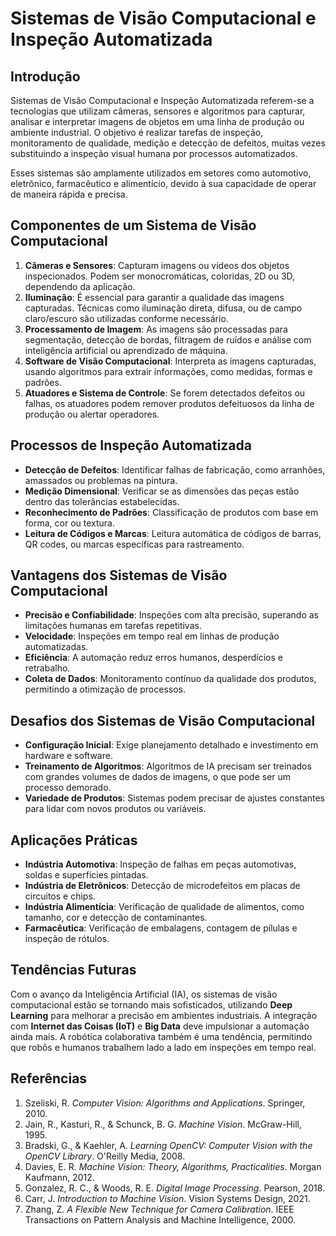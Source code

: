 # Sistemas de Visão Computacional e Inspeção Automatizada

## Introdução

Sistemas de Visão Computacional e Inspeção Automatizada referem-se a tecnologias que utilizam câmeras, sensores e algoritmos para capturar, analisar e interpretar imagens de objetos em uma linha de produção ou ambiente industrial. O objetivo é realizar tarefas de inspeção, monitoramento de qualidade, medição e detecção de defeitos, muitas vezes substituindo a inspeção visual humana por processos automatizados.

Esses sistemas são amplamente utilizados em setores como automotivo, eletrônico, farmacêutico e alimentício, devido à sua capacidade de operar de maneira rápida e precisa.

## Componentes de um Sistema de Visão Computacional

1. **Câmeras e Sensores**: Capturam imagens ou vídeos dos objetos inspecionados. Podem ser monocromáticas, coloridas, 2D ou 3D, dependendo da aplicação.
2. **Iluminação**: É essencial para garantir a qualidade das imagens capturadas. Técnicas como iluminação direta, difusa, ou de campo claro/escuro são utilizadas conforme necessário.
3. **Processamento de Imagem**: As imagens são processadas para segmentação, detecção de bordas, filtragem de ruídos e análise com inteligência artificial ou aprendizado de máquina.
4. **Software de Visão Computacional**: Interpreta as imagens capturadas, usando algoritmos para extrair informações, como medidas, formas e padrões.
5. **Atuadores e Sistema de Controle**: Se forem detectados defeitos ou falhas, os atuadores podem remover produtos defeituosos da linha de produção ou alertar operadores.

## Processos de Inspeção Automatizada

- **Detecção de Defeitos**: Identificar falhas de fabricação, como arranhões, amassados ou problemas na pintura.
- **Medição Dimensional**: Verificar se as dimensões das peças estão dentro das tolerâncias estabelecidas.
- **Reconhecimento de Padrões**: Classificação de produtos com base em forma, cor ou textura.
- **Leitura de Códigos e Marcas**: Leitura automática de códigos de barras, QR codes, ou marcas específicas para rastreamento.

## Vantagens dos Sistemas de Visão Computacional

- **Precisão e Confiabilidade**: Inspeções com alta precisão, superando as limitações humanas em tarefas repetitivas.
- **Velocidade**: Inspeções em tempo real em linhas de produção automatizadas.
- **Eficiência**: A automação reduz erros humanos, desperdícios e retrabalho.
- **Coleta de Dados**: Monitoramento contínuo da qualidade dos produtos, permitindo a otimização de processos.

## Desafios dos Sistemas de Visão Computacional

- **Configuração Inicial**: Exige planejamento detalhado e investimento em hardware e software.
- **Treinamento de Algoritmos**: Algoritmos de IA precisam ser treinados com grandes volumes de dados de imagens, o que pode ser um processo demorado.
- **Variedade de Produtos**: Sistemas podem precisar de ajustes constantes para lidar com novos produtos ou variáveis.

## Aplicações Práticas

- **Indústria Automotiva**: Inspeção de falhas em peças automotivas, soldas e superfícies pintadas.
- **Indústria de Eletrônicos**: Detecção de microdefeitos em placas de circuitos e chips.
- **Indústria Alimentícia**: Verificação de qualidade de alimentos, como tamanho, cor e detecção de contaminantes.
- **Farmacêutica**: Verificação de embalagens, contagem de pílulas e inspeção de rótulos.

## Tendências Futuras

Com o avanço da Inteligência Artificial (IA), os sistemas de visão computacional estão se tornando mais sofisticados, utilizando **Deep Learning** para melhorar a precisão em ambientes industriais. A integração com **Internet das Coisas (IoT)** e **Big Data** deve impulsionar a automação ainda mais. A robótica colaborativa também é uma tendência, permitindo que robôs e humanos trabalhem lado a lado em inspeções em tempo real.


## Referências

1. Szeliski, R. *Computer Vision: Algorithms and Applications*. Springer, 2010.
2. Jain, R., Kasturi, R., & Schunck, B. G. *Machine Vision*. McGraw-Hill, 1995.
3. Bradski, G., & Kaehler, A. *Learning OpenCV: Computer Vision with the OpenCV Library*. O'Reilly Media, 2008.
4. Davies, E. R. *Machine Vision: Theory, Algorithms, Practicalities*. Morgan Kaufmann, 2012.
5. Gonzalez, R. C., & Woods, R. E. *Digital Image Processing*. Pearson, 2018.
6. Carr, J. *Introduction to Machine Vision*. Vision Systems Design, 2021.
7. Zhang, Z. *A Flexible New Technique for Camera Calibration*. IEEE Transactions on Pattern Analysis and Machine Intelligence, 2000.

